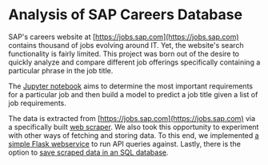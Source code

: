 # Analysis of SAP Careers Database

SAP's careers website at [https://jobs.sap.com](https://jobs.sap.com) contains thousand of jobs evolving around IT. Yet, the website's search functionality is fairly limited. This project was born out of the desire to quickly analyze and compare different job offerings specifically containing a particular phrase in the job title.

The [Jupyter notebook](https://github.com/mstykow/SAP_jobs/blob/master/SAP%20Careers%20Database.ipynb) aims to determine the most important requirements for a particular job and then build a model to predict a job title given a list of job requirements.

The data is extracted from [https://jobs.sap.com](https://jobs.sap.com) via a specifically built [web scraper](https://github.com/mstykow/SAP_jobs/blob/master/get_jobs.py). We also took this opportunity to experiment with other ways of fetching and storing data. To this end, we implemented [a simple Flask webservice](https://github.com/mstykow/SAP_jobs/blob/master/webservice.py) to run API queries against. Lastly, there is the option to [save scraped data in an SQL database](https://github.com/mstykow/SAP_jobs/blob/master/jobs_to_db.py).
